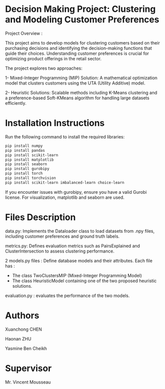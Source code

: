 # Decision Making Project: Clustering and Modeling Customer Preferences

Project Overview :

This project aims to develop models for clustering customers based on their purchasing decisions and identifying the decision-making functions that guide their choices. Understanding customer preferences is crucial for optimizing product offerings in the retail sector. 

The project explores two approaches:

1- Mixed-Integer Programming (MIP) Solution: A mathematical optimization model that clusters customers using the UTA (Utility Additive) model.

2- Heuristic Solutions: Scalable methods including K-Means clustering and a preference-based Soft-KMeans algorithm for handling large datasets efficiently.

# Installation Instructions
Run the following command to install the required libraries:
```Bash
pip install numpy
pip install pandas
pip install scikit-learn
pip install matplotlib
pip install seaborn
pip install gurobipy
pip install torch
pip install torchvision
pip install scikit-learn imbalanced-learn choice-learn
```

If you encounter issues with gurobipy, ensure you have a valid Gurobi license.
For visualization, matplotlib and seaborn are used.

# Files Description

data.py: Implements the Dataloader class to load datasets from .npy files, including customer preferences and ground truth labels.

metrics.py: Defines evaluation metrics such as PairsExplained and ClusterIntersection to assess clustering performance.

2 models.py files : Define database models and their attributes. 
Each file has :
- The class TwoClustersMIP (Mixed-Integer Programming Model)
- The class HeuristicModel containing one of the two proposed heuristic solutions.


evaluation.py : evaluates the performance of the two models.

# Authors

Xuanchong CHEN

Haonan ZHU

Yasmine Ben Cheikh

# Supervisor

Mr. Vincent Mousseau
